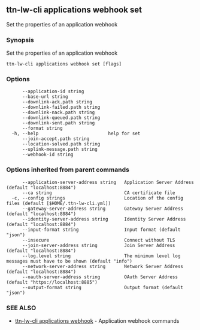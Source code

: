 ## ttn-lw-cli applications webhook set

Set the properties of an application webhook

### Synopsis

Set the properties of an application webhook

```
ttn-lw-cli applications webhook set [flags]
```

### Options

```
      --application-id string         
      --base-url string               
      --downlink-ack.path string      
      --downlink-failed.path string   
      --downlink-nack.path string     
      --downlink-queued.path string   
      --downlink-sent.path string     
      --format string                 
  -h, --help                          help for set
      --join-accept.path string       
      --location-solved.path string   
      --uplink-message.path string    
      --webhook-id string             
```

### Options inherited from parent commands

```
      --application-server-address string   Application Server Address (default "localhost:8884")
      --ca string                           CA certificate file
  -c, --config strings                      Location of the config files (default [$HOME/.ttn-lw-cli.yml])
      --gateway-server-address string       Gateway Server Address (default "localhost:8884")
      --identity-server-address string      Identity Server Address (default "localhost:8884")
      --input-format string                 Input format (default "json")
      --insecure                            Connect without TLS
      --join-server-address string          Join Server Address (default "localhost:8884")
      --log.level string                    The minimum level log messages must have to be shown (default "info")
      --network-server-address string       Network Server Address (default "localhost:8884")
      --oauth-server-address string         OAuth Server Address (default "https://localhost:8885")
      --output-format string                Output format (default "json")
```

### SEE ALSO

* [ttn-lw-cli applications webhook](ttn-lw-cli_applications_webhook.md)	 - Application webhook commands

